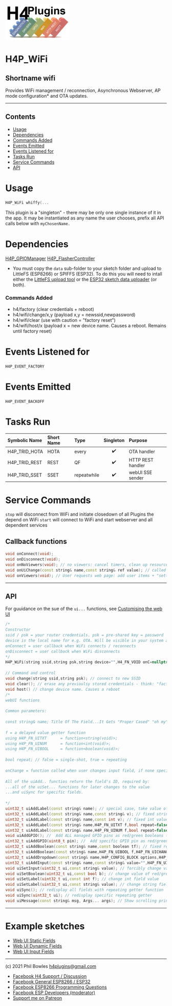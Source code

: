 ![H4P Flyer](/assets/WiFiLogo.jpg) 

# H4P_WiFi

## Shortname wifi

Provides WiFi management / reconnection, Asynchronous Webserver, AP mode configuration* and OTA updates.

---

## Contents

* [Usage](#usage)
* [Dependencies](#dependencies)
* [Commands Added](#commands-added)
* [Events Emitted](#s-emitted)
* [Events Listened for](#s-listened-for)
* [Tasks Run](#tasks-run)
* [Service Commands](#service-commands)
* [API](#api)

# Usage

```cpp
H4P_WiFi whiffy(...
```
This plugin is a "singleton" - there may be only one single instance of it in the app. 
It may be instantiated as any name the user chooses, prefix all API calls below with `myChosenName.`

# Dependencies

[H4P_GPIOManager](h4gm.md)
[H4P_FlasherController](h4gm.md)

* You must copy the `data` sub-folder to your sketch folder and upload to LittleFS (ESP8266) or SPIFFS (ESP32). To do this you will need to intall either the [LittleFS upload tool](https://github.com/earlephilhower/arduino-esp8266littlefs-plugin) or the [ESP32 sketch data uploader](https://github.com/me-no-dev/arduino-esp32fs-plugin) (or both). 

### Commands Added

* h4/factory (clear credentials + reboot)
* h4/wifi/change/x,y (payload x,y = newssid,newpassword)
* h4/wifi/clear (use with caution = "factory reset")
* h4/wifi/host/x (payload x = new device name. Causes a reboot. Remains until factory reset)

# Events Listened for

`H4P_EVENT_FACTORY`

# Events Emitted

`H4P_EVENT_BACKOFF`

# Tasks Run

| Symbolic Name | Short Name | Type | Singleton | Purpose |
| :----------   | :--- | :--- | :-------: | :---    |
|H4P_TRID_HOTA|HOTA|every|:heavy_check_mark:|OTA handler|
|H4P_TRID_REST|REST|QF|:heavy_check_mark:|HTTP REST handler|
|H4P_TRID_SSET|SSET|repeatwhile|:heavy_check_mark:|webUI SSE sender|

# Service Commands

`stop` will disconnect from WiFi and initiate closedown of all Plugins the depend on WiFi
`start` will connect to WiFi and start webserver and all dependent services

## Callback functions

```cpp
void onConnect(void);
void onDisconnect(void);
void onNoViewers(void); // no viewers: cancel timers, clean up resources etc
void onUiChange(const string& name,const string& ref value); // called when user item <name> changes value if no spcific funtion given
void onViewers(void); // User requests web page: add user items + "setter" functions
```

---

## API

For guuidance on the sue of the `ui...` functions, see [Customising the web UI](webui.md)

```cpp
/*
Constructor
ssid / psk = your router credentials. psk = pre-shared key = password
device is the local name for e.g. OTA. Will be visible in your system as < device >.local
onConnect = user callback when WiFi connects / reconnects
onDisconnect = user callback when WiFi disconnects
*/
H4P_WiFi(string ssid,string psk,string device="",H4_FN_VOID onC=nullptr,H4_FN_VOID onD=nullptr):

// Command and control
void change(string ssid,string psk); // connect to new SSID
void clear(); // erase any previoulsy stored credentials - think: "factory reset"
void host() // change device name. Causes a reboot
/*
webUI functions

Common parameters:

const string& name; Title Of The Field...It Gets "Proper Cased" "oh my" becomes "Oh My" 

f = a delayed value getter function
using H4P_FN_UITXT      = function<string(void)>;
using H4P_FN_UINUM      = function<int(void)>;
using H4P_FN_UIBOOL     = function<boolean(void)>;

bool repeat; // false = single-shot, true = repeating

onChange = function called when user changes input field, if none specified, goes to global callback onUiChange

All of the uiAdd.. functios return the field's ID, required by:
...all of the uiSet... functions for later changes to the value
...and uiSync for specific fields.

*/
uint32_t uiAddLabel(const string& name); // special case, take value of config variable of the same name
uint32_t uiAddLabel(const string& name,const string& v); // fixed string value
uint32_t uiAddLabel(const string& name,const int v); // fixed int value
uint32_t uiAddLabel(const string& name,H4P_FN_UITXT f,bool repeat=false); // delayed getter string
uint32_t uiAddLabel(const string& name,H4P_FN_UINUM f,bool repeat=false); // delyed getter int
void uiAddGPIO(); //  Add ALL managed GPIO pins as red/green booleans (page refresh needed)
uint32_t uiAddGPIO(uint8_t pin); //  Add specific GPIO pin as red/green boolean (page refresh needed)
uint32_t uiAddBoolean(const string& name,const boolean tf); // fixed red/green boolean as tf=true or false
uint32_t uiAddBoolean(const string& name,H4P_FN_UIBOOL f,H4P_FN_UICHANGE onChange=nullptr,bool repeat=false); // clickable red/green boolean
uint32_t uiAddDropdown(const string& name,H4P_CONFIG_BLOCK options,H4P_FN_UICHANGE onChange=nullptr); // dropdown box from maps of options
uint32_t uiAddInput(const string& name,const string& value="",H4P_FN_UICHANGE onChange=nullptr); // simple text input
void uiSetInput(uint32_t ui,const string& value); // forcibly change value of input field
void uiSetBoolean(uint32_t ui,const bool b); // change value of red/green bool
void uiSetLabel(uint32_t ui,const int f); // change int field value
void uiSetLabel(uint32_t ui,const string& value); // change string field value
void uiSync(); // redisplay all fields with repeating getter function
void uiSync(uint32_t ui); // redisplay specific repeating getter
void uiMessage(const string& msg, Args... args); // Show scrolling printf-style message in UI
```

---

# Example sketches

* [Web UI Static Fields](../examples/WEBUI/WebUI_StaticFields/WebUI_StaticFields.ino)
* [Web UI Dynamic Fields](../examples/WEBUI/WebUI_DynamicFields/WebUI_DynamicFields.ino)
* [Web UI Input Fields](../examples/WEBUI/WebUI_InputFields/WebUI_InputFields.ino)
  
---

(c) 2021 Phil Bowles h4plugins@gmail.com

* [Facebook H4  Support / Discussion](https://www.facebook.com/groups/444344099599131/)
* [Facebook General ESP8266 / ESP32](https://www.facebook.com/groups/2125820374390340/)
* [Facebook ESP8266 Programming Questions](https://www.facebook.com/groups/esp8266questions/)
* [Facebook ESP Developers (moderator)](https://www.facebook.com/groups/ESP8266/)
* [Support me on Patreon](https://patreon.com/esparto)